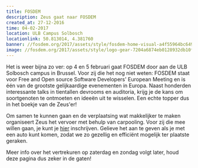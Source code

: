```yaml
---
title: FOSDEM
description: Zeus gaat naar FOSDEM
created_at: 27-12-2016
time: 04-02-2017
location: ULB Campus Solbosch
locationlink: 50.813014, 4.381760
banner: //fosdem.org/2017/assets/style/fosdem-home-visual-a4f55964bc6492855a435b88874f4a7dddac0ea3c2927e64e0608adc18e24dd2.jpg
image: //fosdem.org/2017/assets/style/logo-gear-7204a6874eb0128932db10ff4030910401ac06f4e907f8b4a40da24ba592b252.png
---
```

Het is weer bijna zo ver: op 4 en 5 februari gaat FOSDEM door aan de ULB Solbosch campus in Brussel. Voor zij die het nog niet weten: FOSDEM staat voor Free and Open source Software Developers' European Meeting en is één van de grootste gelijkaardige evenementen in Europa. Naast honderden interessante talks in tientallen devrooms en auditoria, krijg je de kans om soortgenoten te ontmoeten en ideeën uit te wisselen. Een echte topper dus in het boekje van de Zeus'er!

Om samen te kunnen gaan en de verplaatsing wat makkelijker te maken organiseert Zeus het vervoer met behulp van carpooling. Voor zij die mee willen gaan, je kunt je [hier](https://goo.gl/forms/XMulCMZ1EXxE6uZJ3) inschrijven.  Gelieve het aan te geven als je met een auto kunt komen, zodat we zo gezellig en efficiënt mogelijk ter plaatste geraken.

Meer info over het vertrekuren op zaterdag en zondag volgt later, houd deze pagina dus zeker in de gaten!
